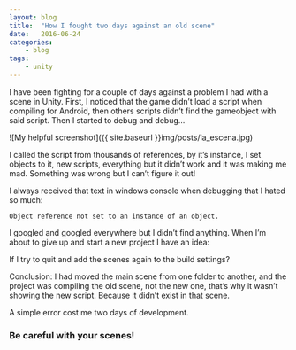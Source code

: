 ```yaml
---
layout: blog
title:  "How I fought two days against an old scene"
date:   2016-06-24
categories:
    - blog
tags:
    - unity
---
```

I have been fighting for a couple of days against a problem I had with a scene in Unity. First, I noticed that the game didn’t load a script when compiling for Android, then others scripts didn’t find the gameobject with said script. Then I started to debug and debug…

![My helpful screenshot]({{ site.baseurl }}img/posts/la_escena.jpg)

I called the script from thousands of references, by it’s instance, I set objects to it, new scripts, everything but it didn’t work and it was making me mad. Something was wrong but I can’t figure it out!

I always received that text in windows console when debugging that I hated so much:

    Object reference not set to an instance of an object.

I googled and googled everywhere but I didn’t find anything. When I’m about to give up and start a new project I have an idea:

If I try to quit and add the scenes again to the build settings?

Conclusion: I had moved the main scene from one folder to another, and the project was compiling the old scene, not the new one, that’s why it wasn’t showing the new script. Because it didn’t exist in that scene.

A simple error cost me two days of development.

### Be careful with your scenes!
